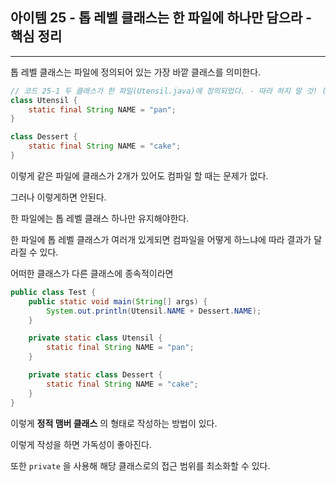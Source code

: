 
## 아이템 25 - 톱 레벨 클래스는 한 파일에 하나만 담으라 - 핵심 정리
---

톱 레벨 클래스는 파일에 정의되어 있는 가장 바깥 클래스를 의미한다.

```java
// 코드 25-1 두 클래스가 한 파일(Utensil.java)에 정의되었다. - 따라 하지 말 것! (150쪽)
class Utensil {
    static final String NAME = "pan";
}

class Dessert {
    static final String NAME = "cake";
}
```

이렇게 같은 파일에 클래스가 2개가 있어도 컴파일 할 때는 문제가 없다.

그러나 이렇게하면 안된다.

한 파일에는 톱 레벨 클래스 하나만 유지해야한다.

한 파일에 톱 레벨 클래스가 여러개 있게되면 컴파일을 어떻게 하느냐에 따라 결과가 달라질 수 있다.

어떠한 클래스가 다른 클래스에 종속적이라면 

```java
public class Test {
    public static void main(String[] args) {
        System.out.println(Utensil.NAME + Dessert.NAME);
    }

    private static class Utensil {
        static final String NAME = "pan";
    }

    private static class Dessert {
        static final String NAME = "cake";
    }
}
```
이렇게 __정적 맴버 클래스__ 의 형태로 작성하는 방법이 있다.

이렇게 작성을 하면 가독성이 좋아진다. 

또한 ``private`` 을 사용해 해당 클래스로의 접근 범위를 최소화할 수 있다.

